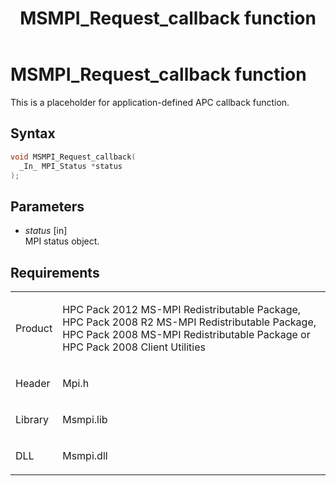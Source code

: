 ﻿---
title: MSMPI_Request_callback function
TOCTitle: MSMPI_Request_callback function
ms:assetid: d07a68ea-edd0-4471-99c0-0e69e1a5c8a5
ms:mtpsurl: https://msdn.microsoft.com/en-us/library/Dn520625(v=VS.85)
ms:contentKeyID: 59361096
ms.date: 03/28/2018
mtps_version: v=VS.85
f1_keywords:
- mpi/MSMPI_Request_callback
- MSMPI_Request_callback
dev_langs:
- C++
- C
---

# MSMPI\_Request\_callback function

This is a placeholder for application-defined APC callback function.

## Syntax

``` c++
void MSMPI_Request_callback(
  _In_ MPI_Status *status
);
```

## Parameters

  - *status* \[in\]  
    MPI status object.

## Requirements

<table>
<colgroup>
<col/>
<col/>
</colgroup>
<tbody>
<tr class="odd">
<td><p>Product</p></td>
<td><p>HPC Pack 2012 MS-MPI Redistributable Package, HPC Pack 2008 R2 MS-MPI Redistributable Package, HPC Pack 2008 MS-MPI Redistributable Package or HPC Pack 2008 Client Utilities</p></td>
</tr>
<tr class="even">
<td><p>Header</p></td>
<td>Mpi.h</td>
</tr>
<tr class="odd">
<td><p>Library</p></td>
<td>Msmpi.lib</td>
</tr>
<tr class="even">
<td><p>DLL</p></td>
<td>Msmpi.dll</td>
</tr>
</tbody>
</table>

